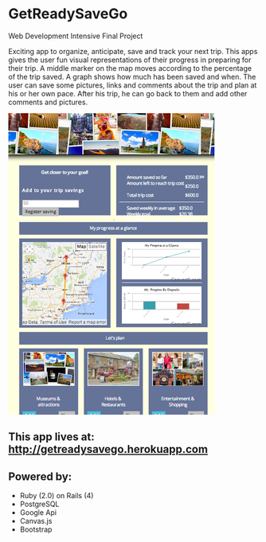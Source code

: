 GetReadySaveGo
==============
Web Development Intensive Final Project

Exciting app to organize, anticipate, save and track your next trip.
This apps gives the user fun visual representations of their progress in preparing for their trip. A middle marker on the map moves according to the percentage of the trip saved.
 A graph shows how much has been saved and when. The user can save some pictures, links and comments about the trip and plan at his or her own pace. After his trip, he can go back to them and add other comments and pictures. 

![Alt text](app/assets/screenshots/getreadysavego.png "Preparing for your trip will be fun")

## This app lives at: http://getreadysavego.herokuapp.com

## Powered by:  
* Ruby (2.0) on Rails (4) 
* PostgreSQL 
* Google Api 
* Canvas.js 
* Bootstrap